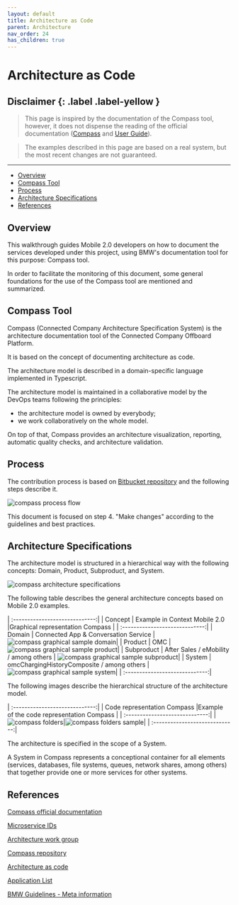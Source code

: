 ```yaml
---
layout: default
title: Architecture as Code
parent: Architecture
nav_order: 24
has_children: true
---
```


# Architecture as Code


Disclaimer
{: .label .label-yellow }
---
> This page is inspired by the documentation of the Compass tool, however, it does not dispense the reading of the official documentation ([Compass](https://atc.bmwgroup.net/confluence/pages/viewpage.action?pageId=571962673) and [User Guide](https://atc.bmwgroup.net/bitbucket/projects/CDARCH/repos/arch_as_code/browse/doc/userguide/architectureSpecification.adoc)).

> The examples described in this page are based on a real system, but the most recent changes are not guaranteed.

---

* [Overview](#overview)
* [Compass Tool](#compass-tool)
* [Process](#process)
* [Architecture Specifications](#architecture-specifications)
* [References](#references)

## Overview
This walkthrough guides Mobile 2.0 developers on how to document the services developed under this project, using BMW's documentation tool for this purpose: Compass tool.

In order to facilitate the monitoring of this document, some general foundations for the use of the Compass tool are mentioned and summarized.

## Compass Tool
Compass (Connected Company Architecture Specification System) is the architecture documentation tool of the Connected Company Offboard Platform.

It is based on the concept of documenting architecture as code.

The architecture model is described in a domain-specific language implemented in Typescript.

The architecture model is maintained in a collaborative model by the DevOps teams following the principles:

- the architecture model is owned by everybody;
- we work collaboratively on the whole model.

On top of that, Compass provides an architecture visualization, reporting, automatic quality checks, and architecture validation.

## Process
The contribution process is based on [Bitbucket repository](https://atc.bmwgroup.net/bitbucket/projects/CDARCH) and the following steps describe it.

![compass process flow]({{site.baseurl}}/assets/images/architecture/architecture_as_code/compass_process_flow.png)

This document is focused on step 4. "Make changes" according to the guidelines and best practices.

## Architecture Specifications
The architecture model is structured in a hierarchical way with the following concepts: Domain, Product, Subproduct, and System.

![compass architecture specifications]({{site.baseurl}}/assets/images/architecture/architecture_as_code/compass_architecture_specifications.png)

The following table describes the general architecture concepts based on Mobile 2.0 examples.

| :-----------------------------:|
| Concept	| Example in Context Mobile 2.0    |Graphical representation Compass    |
| :-----------------------------:|
| Domain	| Connected App  & Conversation Service | ![compass graphical sample domain]({{site.baseurl}}/assets/images/architecture/architecture_as_code/compass_graphical_sample_domain.png)|
| Product	| OMC | ![compass graphical sample product]({{site.baseurl}}/assets/images/architecture/architecture_as_code/compass_graphical_sample_product.png)|
| Subproduct	| After Sales / eMobility / among others | ![compass graphical sample subproduct]({{site.baseurl}}/assets/images/architecture/architecture_as_code/compass_graphical_sample_subproduct.png)|
| System	| omcChargingHistoryComposite / among others | ![compass graphical sample system]({{site.baseurl}}/assets/images/architecture/architecture_as_code/compass_graphical_sample_system.png)|
| :-----------------------------:|

The following images describe the hierarchical structure of the architecture model.

| :-----------------------------:|
| Code representation Compass    |Example of the code representation Compass |
| :-----------------------------:|
| ![compass folders]({{site.baseurl}}/assets/images/architecture/architecture_as_code/compass_folders.png)|![compass folders sample]({{site.baseurl}}/assets/images/architecture/architecture_as_code/compass_folders_sample.png)|
| :-----------------------------:|

The architecture is specified in the scope of a System.

A System in Compass represents a conceptional container for all elements (services, databases, file systems, queues, network shares, among others) that together provide one or more services for other systems.

## References
[Compass official documentation](https://atc.bmwgroup.net/confluence/pages/viewpage.action?pageId=571962673)

[Microservice IDs](https://atc.bmwgroup.net/confluence/display/CDARCH/AG+001+-+Microservice+IDs)

[Architecture work group](https://atc.bmwgroup.net/confluence/display/NWAP/Architecture+work+group)

[Compass repository](https://atc.bmwgroup.net/bitbucket/projects/CDARCH)

[Architecture as code](https://compass.bmwgroup.net/archascode/#/)

[Application List](https://compass.bmwgroup.net/archascode/#/report/applicationlist)

[BMW Guidelines - Meta information](https://developer.bmw.com/connected-vehicle/develop/guides-and-tutorials/api-guides/#must-de-x-contain-bmw-api-meta-information)